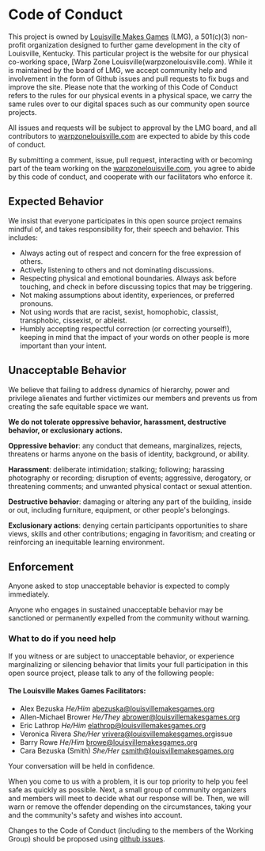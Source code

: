 # Code of Conduct

This project is owned by [Louisville Makes Games](louisvillemakesgames.org) (LMG), a 501(c)(3) non-profit organization designed to further game development in the city of Louisville, Kentucky. This particular project is the website for our physical co-working space, [Warp Zone Louisville(warpzonelouisville.com). While it is maintained by the board of LMG, we accept community help and involvement in the form of Github issues and pull requests to fix bugs and improve the site. Please note that the working of this Code of Conduct refers to the rules for our physical events in a physical space, we carry the same rules over to our digital spaces such as our community open source projects.

All issues and requests will be subject to approval by the LMG board, and all contributors to [warpzonelouisville.com](warpzonelouisville.com) are expected to abide by this code of conduct.

By submitting a comment, issue, pull request, interacting with or becoming part of the team working on the [warpzonelouisville.com](warpzonelouisville.com), you agree to abide by this code of conduct, and cooperate with our facilitators who enforce it.

## Expected Behavior

We insist that everyone participates in this open source project remains mindful of, and takes responsibility for, their speech and behavior. This includes:

- Always acting out of respect and concern for the free expression of others.
- Actively listening to others and not dominating discussions.
- Respecting physical and emotional boundaries. Always ask before touching, and check in before discussing topics that may be triggering.
- Not making assumptions about identity, experiences, or preferred pronouns.
- Not using words that are racist, sexist, homophobic, classist, transphobic, cissexist, or ableist.
- Humbly accepting respectful correction (or correcting yourself!), keeping in mind that the impact of your words on other people is more important than your intent.

## Unacceptable Behavior

We believe that failing to address dynamics of hierarchy, power and privilege alienates and further victimizes our members and prevents us from creating the safe equitable space we want.

**We do not tolerate oppressive behavior, harassment, destructive behavior, or exclusionary actions.**

**Oppressive behavior**: any conduct that demeans, marginalizes, rejects, threatens or harms anyone on the basis of identity, background, or ability.

**Harassment**: deliberate intimidation; stalking; following; harassing photography or recording; disruption of events; aggressive, derogatory, or threatening comments; and unwanted physical contact or sexual attention.

**Destructive behavior**: damaging or altering any part of the building, inside or out, including furniture, equipment, or other people's belongings.

**Exclusionary actions**: denying certain participants opportunities to share views, skills and other contributions; engaging in favoritism; and creating or reinforcing an inequitable learning environment.

## Enforcement

Anyone‭ ‬asked‭ ‬to‭ ‬stop‭ ‬unacceptable‭ ‬behavior‭ ‬is‭ ‬expected‭ ‬to‭ ‬comply‭ ‬immediately.

Anyone who engages in sustained ‬unacceptable behavior may be sanctioned ‬or‭ ‬permanent‭ly ‬expelled‭ ‬from‭ ‬the‭ ‬community‭ ‬without‭ ‬warning‭.

### What to do if you need help

If you witness or are subject to unacceptable behavior, or experience marginalizing or silencing behavior that limits your full participation in this open source project, please talk to any of the following people:

#### The Louisville Makes Games Facilitators:
*   Alex Bezuska  *He/Him*  <abezuska@louisvillemakesgames.org>
*   Allen-Michael Brower  *He/They*  <abrower@louisvillemakesgames.org>
*   Eric Lathrop  *He/Him*  <elathrop@louisvillemakesgames.org>
*   Veronica Rivera  *She/Her*  <vrivera@louisvillemakesgames.org>issue
*   Barry Rowe  *He/Him*  <browe@louisvillemakesgames.org>
*   Cara Bezuska (Smith)  *She/Her*  <csmith@louisvillemakesgames.org>

Your conversation will be held in confidence.

When you come to us with a problem, it is our top priority to help you feel safe as quickly as possible. Next, a small group of community organizers and members will meet to decide what our response will be. Then, we will warn or remove the offender depending on the circumstances, taking your and the community's safety and wishes into account.

Changes to the Code of Conduct (including to the members of the Working Group) should be proposed using [github issues](https://github.com/LouisvilleMakesGames/warpzonelouisville.org/issues).
